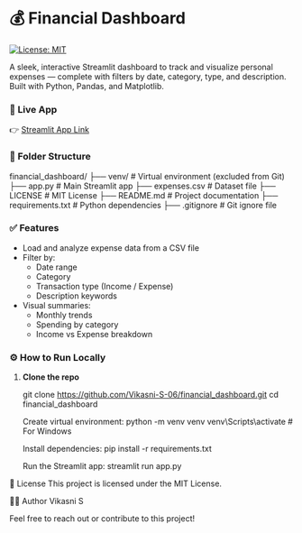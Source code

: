 # 💰 Financial Dashboard



[![License: MIT](https://img.shields.io/badge/License-MIT-yellow.svg)](LICENSE)



A sleek, interactive Streamlit dashboard to track and visualize personal expenses — complete with filters by date, category, type, and description. Built with Python, Pandas, and Matplotlib.




### 🔗 Live App

👉 [Streamlit App Link](https://financialdashboard-vikasni-06.streamlit.app/)





### 📂 Folder Structure

financial_dashboard/
├── venv/ # Virtual environment (excluded from Git)
├── app.py # Main Streamlit app
├── expenses.csv # Dataset file
├── LICENSE # MIT License
├── README.md # Project documentation
├── requirements.txt # Python dependencies
├── .gitignore # Git ignore file




### ✅ Features

- Load and analyze expense data from a CSV file
- Filter by:
  - Date range
  - Category
  - Transaction type (Income / Expense)
  - Description keywords
- Visual summaries:
  - Monthly trends
  - Spending by category
  - Income vs Expense breakdown





### ⚙️ How to Run Locally

1. **Clone the repo**
  
   git clone https://github.com/Vikasni-S-06/financial_dashboard.git
   cd financial_dashboard


    Create virtual environment:
    python -m venv venv
    venv\Scripts\activate   # For Windows


    Install dependencies:
    pip install -r requirements.txt


    Run the Streamlit app:
    streamlit run app.py



📄 License
This project is licensed under the MIT License.


👩‍💻 Author
Vikasni S

Feel free to reach out or contribute to this project!